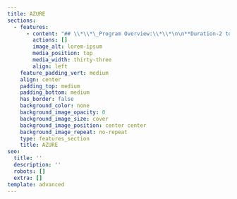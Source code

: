 ```yaml
---
title: AZURE
sections:
  - features:
      - content: "## \\*\\*\_Program Overview:\\*\\*\n\n**Duration-2 to 3 Months**\n\n**Eligibility Criteria – No Eligibility Criteria.**\n\n**Basic concepts provided by Eduprajna Institute.**\n\n**Lifetime Access to Eduprajna Institute LAB(Syllabus Copies , Recorded\_\_ videos)**\n\n**Lifetime doubt clearness.**\n\n**All IT courses Global Certification Available.**\n\n**Placement Support**\n\n**Resume preparation & Soft skill training 1 week**\n\n**project support.**\n\n### **Syllabus:**\n\nManage Azure AD objects\r\n\nManage role-based access control (RBAC) \r\n\nManage subscriptions and governance\r\n\nManage Azure identities and governance\n\n#### **Implement and manage storage**\n\n\n\nManage storage accounts \r\n\nManage data in Azure Storage\r\n\nConfigure Azure files and Azure blob storage\n\n\n\n#### **Deploy and manage Azure compute resources**&#xD;\n\n\nConfigure VMs for high availability and scalability\r\n\nAutomate deployment and configuration of VMs\r\n\nCreate and configure VMs\r\n\nCreate and configure containers\r\n\nCreate and configure Web Apps\r\n\n\n**Configure and manage virtual networking **\r\n\n\nImplement and manage virtual networking\r\n\n\nConfigure name resolution \r\n\nSecure access to virtual networks\r\n\nConfigure load balancing**\r**\n\n\n**Monitor and back up Azure resources\_ **\r\n\n\nMonitor resources by using Azure Monitor \r\n\nImplement backup and recovery**\r**\n\n\n\n\n\n\n\n\n\n\n\n\n\n\n\n\n\n\n\r\n\n\r"
        actions: []
        image_alt: lorem-ipsum
        media_position: top
        media_width: thirty-three
        align: left
    feature_padding_vert: medium
    align: center
    padding_top: medium
    padding_bottom: medium
    has_border: false
    background_color: none
    background_image_opacity: 0
    background_image_size: cover
    background_image_position: center center
    background_image_repeat: no-repeat
    type: features_section
    title: AZURE
seo:
  title: ''
  description: ''
  robots: []
  extra: []
template: advanced
---
```

